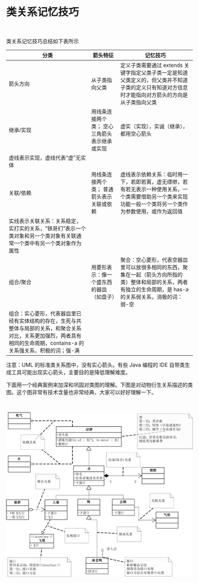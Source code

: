 # 类关系记忆技巧

&nbsp;

类关系记忆技巧总结如下表所示

| 分类                                                         | 箭头特征                                      | 记忆技巧                                                     |
| ------------------------------------------------------------ | --------------------------------------------- | ------------------------------------------------------------ |
| 箭头方向                                                     | 从子类指向父类                                | 定义子类需要通过 extends 关键字指定父类子类一定是知道父类定义的，但父类并不知道子类的定义只有知道对方信息时才能指向对方箭头的方向是从子类指向父类 |
| 继承/实现                                                    | 用线条连接两个类； 空心三角箭头表示继承或实现 | 虚实（实现），实诚（继承），都用空心箭头                     |
| 虚线表示实现，虚线代表“虚”无实体                             |                                               |                                                              |
| 关联/依赖                                                    | 用线条连接两个类； 普通箭头表示关联或依赖     | 虚线表示依赖关系：临时用一下，若即若离，虚无缥缈，若有若无表示一种使用关系，一个类需要借助另一个类来实现功能一般一个类将另一个类作为参数使用，或作为返回值 |
| 实线表示关联关系：关系稳定，实打实的关系，“铁哥们”表示一个类对象和另一个类对象有关联通常一个类中有另一个类对象作为属性 |                                               |                                                              |
| 组合/聚合                                                    | 用菱形表示：像一个盛东西的器皿（如盘子）      | 聚合：空心菱形，代表空器皿里可以放很多相同的东西，聚集在一起（箭头方向所指的类）整体和局部的关系，两者有独立的生命周期，是 has-a 的关系弱关系，消极的词：弱-空 |
| 组合：实心菱形，代表器皿里已经有实体结构的存在，生死与共整体与局部的关系，和聚合关系对比，关系更加强烈，两者具有相同的生命周期，contains-a 的关系强关系，积极的词；强-满 |                                               |                                                              |

注意：UML 的标准类关系图中，没有实心箭头。有些 Java 编程的 IDE 自带类生成工具可能出现实心箭头，主要目的是降低理解难度。

下面用一个经典案例来加深和巩固对类图的理解。下图是对动物衍生关系描述的类图。这个图非常有技术含量也非常经典，大家可以好好理解一下。

&nbsp;

![动物衍生关系描述的类图](images/design-patterns-class-relation-1.png)